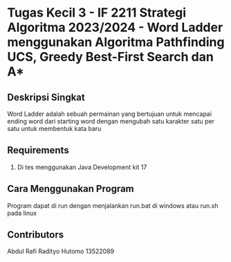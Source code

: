 # Tugas Kecil 3 - IF 2211 Strategi Algoritma 2023/2024 - Word Ladder menggunakan Algoritma Pathfinding UCS, Greedy Best-First Search dan A*


## Deskripsi Singkat
Word Ladder adalah sebuah permainan yang bertujuan untuk mencapai ending word dari starting word dengan mengubah satu karakter satu per satu
untuk membentuk kata baru

## Requirements
1. Di tes menggunakan Java Development kit 17
   
## Cara Menggunakan Program
Program dapat di run dengan menjalankan run.bat di windows atau run.sh pada linux

## Contributors
Abdul Rafi Radityo Hutomo
13522089
